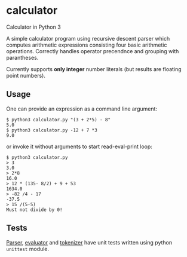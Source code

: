 # calculator
Calculator in Python 3

A simple calculator program using recursive descent parser which computes arithmetic expressions consisting four basic arithmetic operations.
Correctly handles operator precendnce and grouping with parantheses. 

Currently supports **only integer** number literals (but results are floating point numbers). 

## Usage

One can provide an expression as a command line argument:

```
$ python3 calculator.py "(3 + 2*5) - 8"
5.0
$ python3 calculator.py -12 + 7 *3
9.0
```

or invoke it without arguments to start read-eval-print loop:
```
$ python3 calculator.py
> 3
3.0
> 2*8
16.0
> 12 * (135- 8/2) + 9 + 53
1634.0
> -82 /4 - 17
-37.5
> 15 /(5-5)
Must not divide by 0!
```

## Tests

[Parser](parser.py#L80-L136), [evaluator](evaluator.py#L44-L61) and [tokenizer](tokenizer.py#L84-L106) have unit tests written using python `unittest` module.
